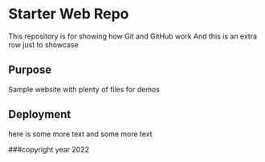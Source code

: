 # Starter Web Repo

This repository is for showing how Git and GitHub work
And this is an extra row just to showcase

## Purpose

Sample website with plenty of files for demos

## Deployment
here is some more text
and some more text

###copyright
year 2022